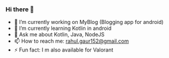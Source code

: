 ### Hi there 👋

- 🔭 I’m currently working on MyBlog (Blogging app for android)
- 🌱 I’m currently learning Kotlin in android
- 💬 Ask me about Kotlin, Java, NodeJS
- 📫 How to reach me: rahul.gaur152@gmail.com
- ⚡ Fun fact: I m also available for Valorant
